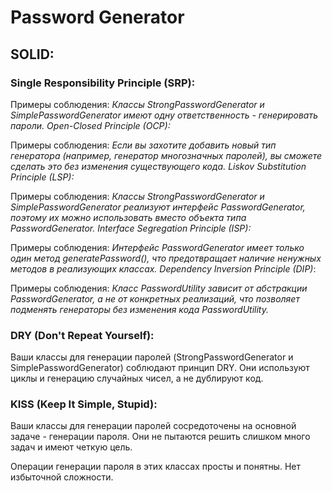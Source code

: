 # Password Generator
## SOLID:
### **Single Responsibility Principle (SRP):**

Примеры соблюдения: _Классы StrongPasswordGenerator и SimplePasswordGenerator имеют одну ответственность - генерировать пароли.
Open-Closed Principle (OCP):_

Примеры соблюдения: _Если вы захотите добавить новый тип генератора (например, генератор многозначных паролей), вы сможете сделать это без изменения существующего кода.
Liskov Substitution Principle (LSP):_

Примеры соблюдения: _Классы StrongPasswordGenerator и SimplePasswordGenerator реализуют интерфейс PasswordGenerator, поэтому их можно использовать вместо объекта типа PasswordGenerator.
Interface Segregation Principle (ISP):_

Примеры соблюдения: _Интерфейс PasswordGenerator имеет только один метод generatePassword(), что предотвращает наличие ненужных методов в реализующих классах.
Dependency Inversion Principle (DIP)_:

Примеры соблюдения: _Класс PasswordUtility зависит от абстракции PasswordGenerator, а не от конкретных реализаций, что позволяет подменять генераторы без изменения кода PasswordUtility._

### **DRY (Don't Repeat Yourself):**

Ваши классы для генерации паролей (StrongPasswordGenerator и SimplePasswordGenerator) соблюдают принцип DRY. Они используют циклы и генерацию случайных чисел, а не дублируют код.

### **KISS (Keep It Simple, Stupid):**

Ваши классы для генерации паролей сосредоточены на основной задаче - генерации пароля. Они не пытаются решить слишком много задач и имеют четкую цель.

Операции генерации пароля в этих классах просты и понятны. Нет избыточной сложности.

